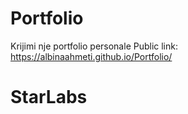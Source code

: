 # Portfolio

Krijimi nje portfolio personale
Public link: https://albinaahmeti.github.io/Portfolio/

# StarLabs
